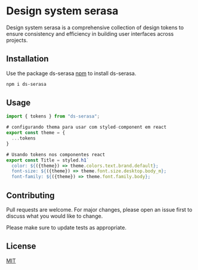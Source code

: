 # Design system serasa

Design system serasa is a comprehensive collection of design tokens to ensure consistency and efficiency in building user interfaces across projects.

## Installation

Use the package ds-serasa [npm](https://docs.npmjs.com/cli/v8/commands/npm-install) to install ds-serasa.

```bash
npm i ds-serasa
```

## Usage

```javascript
import { tokens } from "ds-serasa";

# configurando thema para usar com styled-component em react
export const theme = {
  ...tokens
}

# Usando tokens nos componentes react
export const Title = styled.h1`
  color: ${({theme}) => theme.colors.text.brand.default};
  font-size: ${({theme}) => theme.font.size.desktop.body_m};
  font-family: ${({theme}) => theme.font.family.body};
```

## Contributing

Pull requests are welcome. For major changes, please open an issue first
to discuss what you would like to change.

Please make sure to update tests as appropriate.

## License

[MIT](https://choosealicense.com/licenses/mit/)
